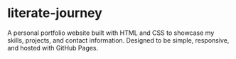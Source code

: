 # literate-journey
A personal portfolio website built with HTML and CSS to showcase my skills, projects, and contact information. Designed to be simple, responsive, and hosted with GitHub Pages.
